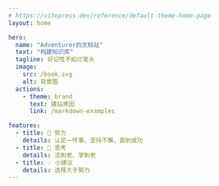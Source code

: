 ```yaml
---
# https://vitepress.dev/reference/default-theme-home-page
layout: home

hero:
  name: "Adventurer的文档站"
  text: "构建知识库"
  tagline: 好记性不如烂笔头
  image:
    src: /book.svg
    alt: 背景图
  actions:
    - theme: brand
      text: 建站原因
      link: /markdown-examples

features:
  - title: 💪 努力
    details: 认定一件事，坚持不懈，直到成功
  - title: 🤔 思考
    details: 活到老，学到老
  - title: 💡 小建议
    details: 选择大于努力
---
```

